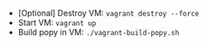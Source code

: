 * [Optional] Destroy VM: `vagrant destroy --force`
* Start VM: `vagrant up`
* Build popy in VM: `./vagrant-build-popy.sh`